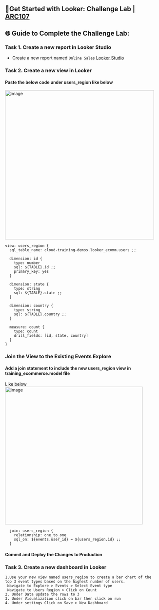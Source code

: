 ## 🚀Get Started with Looker: Challenge Lab | [ARC107](https://www.cloudskillsboost.google/focuses/61470?parent=catalog)


## 🌐 **Guide to Complete the Challenge Lab:**

### Task 1. Create a new report in Looker Studio ###

* Create a new report named `Online Sales` [Looker Studio](http://lookerstudio.google.com/)

### Task 2. Create a new view in Looker ####
#### Paste the below code under users_region like below
<img width="488" alt="image" src="https://github.com/user-attachments/assets/69662b13-c9ac-4f61-b52c-ad811681a05b">

```
view: users_region {
  sql_table_name: cloud-training-demos.looker_ecomm.users ;;
  
  dimension: id {
    type: number
    sql: ${TABLE}.id ;;
    primary_key: yes
  }
  
  dimension: state {
    type: string
    sql: ${TABLE}.state ;;
  }
  
  dimension: country {
    type: string
    sql: ${TABLE}.country ;;
  }
  
  measure: count {
    type: count
    drill_fields: [id, state, country]
  }
}
```
### Join the View to the Existing Events Explore ###
#### Add a join statement to include the new users_region view in training_ecommerce.model file ####
Like below <img width="451" alt="image" src="https://github.com/user-attachments/assets/82683538-45ac-45b3-bfee-bcc25933a16a">

```
  join: users_region {
    relationship: one_to_one
    sql_on: ${events.user_id} = ${users_region.id} ;;
  }

```
#### Commit and Deploy the Changes to Production ####

### Task 3. Create a new dashboard in Looker ###
```
1.Use your new view named users_region to create a bar chart of the top 3 event types based on the highest number of users.
 Navigate to Explore > Events > Select Event type
 Navigate to Users Region > Click on Count
2. Under Data update the rows to 3
3. Under Visualization click on bar then click on run
4. Under settings Click on Save > New Dashboard
```



